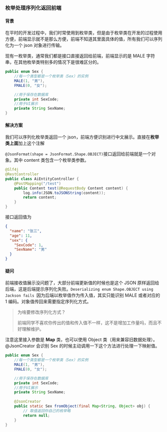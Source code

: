 ### 枚举处理序列化返回前端

#### 背景

在平时的开发过程中，我们时常使用到枚举类，但是由于枚举类在开发的过程使用方便，前端显示就不是那么方便，前端不知道其里面具体的值，所有我们可以序列化为一个 json 对象进行传输。

现有一枚举类，通常我们都是接口直接返回给前端，前端显示的是 MALE 字符串，在其他枚举类特别多的情况下是很难区分的。

```java
public enum Sex {
    //每一个类型都是一个枚举类（Sex）的实例
    MALE(1, "男"),
    FMALE(0, "女");

    //用于保存在数据库
    private int SexCode;
    //用于UI展示
    private String SexName;
}
```

#### 解决方案

我们可以序列化枚举类返回一个 json，前端方便识别进行中文展示。直接在**枚举类上面**加上这个注解

`@JsonFormat(shape = JsonFormat.Shape.OBJECT)`接口返回给前端就是一个对象。其中 content 类包含一个枚举类参数。

```java
@Slf4j
@RestController
public class AiEntityController {
    @PostMapping("/test")
    public Content test(@RequestBody Content content) {
        log.info(JSON.toJSONString(content));
        return content;
    }
}
```

接口返回值为

```json
{
  "name": "张三",
  "age": 11,
  "sex": {
    "SexCode": 1,
    "SexName": "男"
  }
}
```



#### 疑问

前端接收值展示没问题了，大部分前端更新值的时候也是这个 JSON 原样返回给后端，这是后端提示序列化失败。`Deserializing enum Shape.OBJECT using Jackson fails `因为后端以枚举值作为传入值，其实只能识别 MALE 或者对应的 1 编码。对象值传回来需要指定序列化方式。

> 为啥要修改序列化方式？
>
> 前端同学不喜欢你传出的值和传入值不一样，这不是增加工作量吗，而且不好理解维护。



注意这里接入参数是 **Map** 类，也可以使用 Object 类（用来兼容旧数据处理）。 @JsonCreator 会识别 Sex 的时候主动调用一下这个方法进行处理一下映射值。

```java
public enum Sex {
    //每一个类型都是一个枚举类（Sex）的实例
    MALE(1, "男"),
    FMALE(0, "女");

    //用于保存在数据库
    private int SexCode;
    //用于UI展示
    private String SexName;
    
    @JsonCreator
    public static Sex fromObject(final Map<String, Object> obj) {
     	// 取值返回你自己的枚举略
        return null;
    }
}
```


